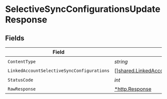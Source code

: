 # SelectiveSyncConfigurationsUpdateResponse


## Fields

| Field                                                                                                              | Type                                                                                                               | Required                                                                                                           | Description                                                                                                        |
| ------------------------------------------------------------------------------------------------------------------ | ------------------------------------------------------------------------------------------------------------------ | ------------------------------------------------------------------------------------------------------------------ | ------------------------------------------------------------------------------------------------------------------ |
| `ContentType`                                                                                                      | *string*                                                                                                           | :heavy_check_mark:                                                                                                 | N/A                                                                                                                |
| `LinkedAccountSelectiveSyncConfigurations`                                                                         | [][shared.LinkedAccountSelectiveSyncConfiguration](../../models/shared/linkedaccountselectivesyncconfiguration.md) | :heavy_minus_sign:                                                                                                 | N/A                                                                                                                |
| `StatusCode`                                                                                                       | *int*                                                                                                              | :heavy_check_mark:                                                                                                 | N/A                                                                                                                |
| `RawResponse`                                                                                                      | [*http.Response](https://pkg.go.dev/net/http#Response)                                                             | :heavy_minus_sign:                                                                                                 | N/A                                                                                                                |
